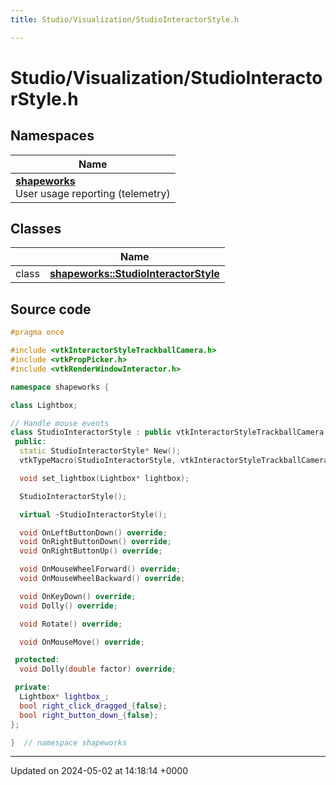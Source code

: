 ```yaml
---
title: Studio/Visualization/StudioInteractorStyle.h

---
```


# Studio/Visualization/StudioInteractorStyle.h



## Namespaces

| Name           |
| -------------- |
| **[shapeworks](../Namespaces/namespaceshapeworks.md)** <br>User usage reporting (telemetry)  |

## Classes

|                | Name           |
| -------------- | -------------- |
| class | **[shapeworks::StudioInteractorStyle](../Classes/classshapeworks_1_1StudioInteractorStyle.md)**  |




## Source code

```cpp
#pragma once

#include <vtkInteractorStyleTrackballCamera.h>
#include <vtkPropPicker.h>
#include <vtkRenderWindowInteractor.h>

namespace shapeworks {

class Lightbox;

// Handle mouse events
class StudioInteractorStyle : public vtkInteractorStyleTrackballCamera {
 public:
  static StudioInteractorStyle* New();
  vtkTypeMacro(StudioInteractorStyle, vtkInteractorStyleTrackballCamera);

  void set_lightbox(Lightbox* lightbox);

  StudioInteractorStyle();

  virtual ~StudioInteractorStyle();

  void OnLeftButtonDown() override;
  void OnRightButtonDown() override;
  void OnRightButtonUp() override;

  void OnMouseWheelForward() override;
  void OnMouseWheelBackward() override;

  void OnKeyDown() override;
  void Dolly() override;

  void Rotate() override;

  void OnMouseMove() override;

 protected:
  void Dolly(double factor) override;

 private:
  Lightbox* lightbox_;
  bool right_click_dragged_{false};
  bool right_button_down_{false};
};

}  // namespace shapeworks
```


-------------------------------

Updated on 2024-05-02 at 14:18:14 +0000
